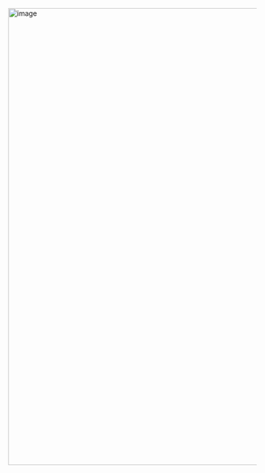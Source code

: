 <img width="926" alt="image" src="https://user-images.githubusercontent.com/58333967/236456406-154f1d98-2944-4d29-9520-b7d3625f93b1.png">
